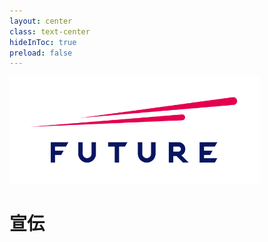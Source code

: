 ```yaml
---
layout: center
class: text-center
hideInToc: true
preload: false
---
```


<div
  v-motion-x
  :initial="{ x: -80 }"
  :enter="{ x: 0 }">

![Future](/ic_FUTURE_Type2.png)

# 宣伝

</div>

<style>
  .slidev-layout {
    color: #555;
    background: #fff;
  }
  img {
    width: 400px;
  }
</style>
